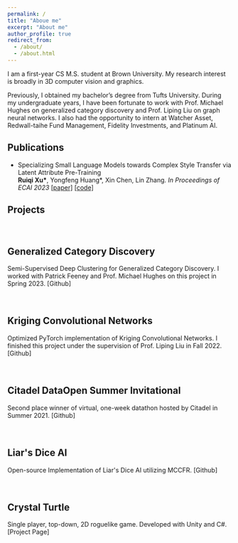 ```yaml
---
permalink: /
title: "Aboue me"
excerpt: "About me"
author_profile: true
redirect_from: 
  - /about/
  - /about.html
---
```


I am a first-year CS M.S. student at Brown University. My research interest is broadly in 3D computer vision and graphics. 

Previously, I obtained my bachelor’s degree from Tufts University. During my undergraduate years, I have been fortunate to work with Prof. Michael Hughes on generalized category discovery and Prof. Liping Liu on graph neural networks. I also had the opportunity to intern at Watcher Asset, Redwall-taihe Fund Management, Fidelity Investments, and Platinum AI.


## Publications
<!-- - **[To be uploaded]** Semi-Supervised Deep Clustering for Generalized Category Discovery
  Patrick Feeney, **Ruiqi Xu**, Michael Hughes
[[code]](https://github.com/tufts-ai-robotics-group/ImbalancedGCD) -->
- Specializing Small Language Models towards Complex Style Transfer via Latent Attribute Pre-Training \
  **Ruiqi Xu\***, Yongfeng Huang\*, Xin Chen, Lin Zhang. 
  *In Proceedings of ECAI 2023* [[paper]](https://drive.google.com/file/d/199Qra7yA1Adlc5bIM3HulNjRufFvsy_p/view?usp=sharing) [[code]](https://github.com/ruiqixu37/BTTS_ECAI2023)

## Projects

<html>
<h1>
	<style>
		.project {
			display: flex;
			flex-direction: row;
			align-items: center;
			margin-bottom: 20px;
		}
		.project img {
			width: 300px;
			margin-left: 20px;
		}
    .description a {
			text-decoration: none;
		}
	</style>
</h1>
<body>
  <!-- First Project -->
	<div class="project">
		<div class="description">
      <h2>Generalized Category Discovery</h2>
			<p> Semi-Supervised Deep Clustering for Generalized Category Discovery. I worked with Patrick Feeney and Prof. Michael Hughes on this project in Spring 2023.
      <a href="https://github.com/tufts-ai-robotics-group/ImbalancedGCD">[Github]</a> </p>
		</div>
	</div>
  <!-- Second Project -->
	<div class="project">
		<div class="description">
      <h2>Kriging Convolutional Networks</h2>
			<p> Optimized PyTorch implementation of Kriging Convolutional Networks. I finished this project under the supervision of Prof. Liping Liu in Fall 2022. 
      <a href="https://github.com/tufts-ml/kcn-torch">[Github]</a> </p>
		</div>
	</div>
  <!-- Third Project -->
	<div class="project">
		<div class="description">
      <h2>Citadel DataOpen Summer Invitational</h2>
			<p> Second place winner of virtual, one-week datathon hosted by Citadel in Summer 2021. 
      <a href="https://github.com/ruiqixu37/2021-Citadel-Datathon">[Github]</a> </p>
		</div>
		<!-- <img src="/images/project-citadel-datathon.jpg" alt="Citadel Datathon"> -->
	</div>
  <!-- Fourth Project -->
	<div class="project">
		<div class="description">
			<h2>Liar's Dice AI</h2>
			<p>Open-source Implementation of Liar's Dice AI utilizing MCCFR.
      <a href="https://github.com/ruiqixu37/liars-dice-ai">[Github]</a> </p>
		</div>
		<!-- <img src="/images/image-alignment-300x200.jpg" alt="Liar's Dice"> -->
	</div>
  <!-- Fifth Project -->
	<div class="project">
		<div class="description">
			<h2>Crystal Turtle</h2>
			<p>Single player, top-down, 2D roguelike game. Developed with Unity and C#.
		<a href="https://crystalturtleinc.wixsite.com/website">[Project Page]</a> </p>
		</div>
		<!-- <img src="/images/image-alignment-300x200.jpg" alt="Liar's Dice"> -->
	</div> 
</body>
</html>